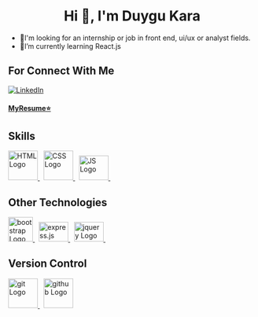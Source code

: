  <h1 align="center">Hi 👋, I'm Duygu Kara</h1>

<ul>
  <li>📧I'm looking for an internship or job in front end, ui/ux or analyst fields.</li>
  <li>🌱I’m currently learning React.js</li>
</ul>

## For Connect With Me
[![LinkedIn](https://upload.wikimedia.org/wikipedia/commons/8/81/LinkedIn_icon.svg)](https://www.linkedin.com/in/duygu-kara-b74226236/)
<h4><a href="https://duygukara.github.io/Duygu-Kara-Resume/">MyResume⭐️</a></h4>

## Skills
<a href="https://developer.mozilla.org/en-US/docs/Web/HTML">
  <img src="https://upload.wikimedia.org/wikipedia/commons/6/61/HTML5_logo_and_wordmark.svg" alt="HTML Logo" width="60" height="60">
</a>
<span> &nbsp; </span>
<a href="https://developer.mozilla.org/en-US/docs/Web/CSS">
  <img src="https://upload.wikimedia.org/wikipedia/commons/d/d5/CSS3_logo_and_wordmark.svg" alt="CSS Logo" width="60" height="60">
</a>
<span> &nbsp; </span>
<a href="https://developer.mozilla.org/en-US/docs/Web/JavaScript">
  <img src="https://upload.wikimedia.org/wikipedia/commons/9/99/Unofficial_JavaScript_logo_2.svg" alt="JS Logo" width="60" height="50">
</a>
<span> &nbsp; </span>

## Other Technologies
<a href="https://getbootstrap.com/docs/5.3/getting-started/introduction/">
  <img src="https://upload.wikimedia.org/wikipedia/commons/b/b2/Bootstrap_logo.svg" alt="bootstrap Logo" width="50" height="50"">
</a>
<span> &nbsp; </span>
<a href="https://expressjs.com/">
  <img src="https://upload.wikimedia.org/wikipedia/commons/6/64/Expressjs.png" alt="express.js Logo" width="60" height="40">
</a>
<span> &nbsp; </span>
<a href="https://jquery.com/">
  <img src="https://upload.wikimedia.org/wikipedia/en/9/9e/JQuery_logo.svg" alt="jquery Logo" width="60" height="40"">
</a>
<span> &nbsp; </span>

## Version Control
<a href="https://git-scm.com/">
  <img src="https://upload.wikimedia.org/wikipedia/commons/e/e0/Git-logo.svg" alt="git Logo" width="60" height="60">
</a>
<span> &nbsp; </span>
<a href="https://github.com/">
  <img src="https://upload.wikimedia.org/wikipedia/commons/c/c2/GitHub_Invertocat_Logo.svg" alt="github Logo" width="60" height="60">
</a>


<!--
**DuyguKara/DuyguKara** is a ✨ _special_ ✨ repository because its `README.md` (this file) appears on your GitHub profile.

Here are some ideas to get you started:

- 🔭 I’m currently working on ...
- 🌱 I’m currently learning ...
- 👯 I’m looking to collaborate on ...
- 🤔 I’m looking for help with ...
- 💬 Ask me about ...
- 📫 How to reach me: ...
- 😄 Pronouns: ...
- ⚡ Fun fact: ...
-->
